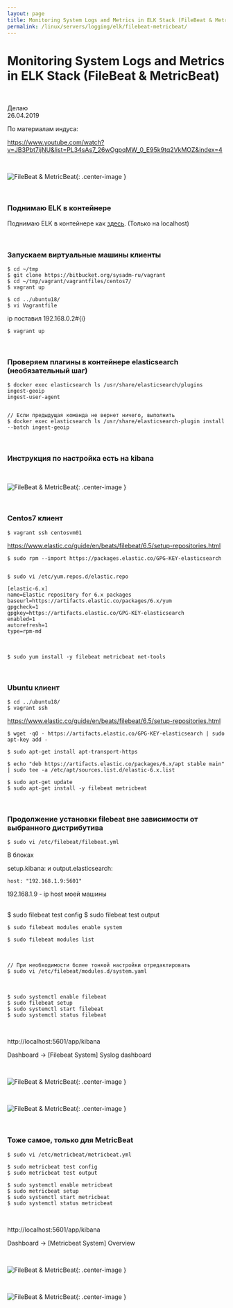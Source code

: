 ```yaml
---
layout: page
title: Monitoring System Logs and Metrics in ELK Stack (FileBeat & MetricBeat)
permalink: /linux/servers/logging/elk/filebeat-metricbeat/
---
```


# Monitoring System Logs and Metrics in ELK Stack (FileBeat & MetricBeat)

<br/>

Делаю  
26.04.2019

По материалам индуса:

https://www.youtube.com/watch?v=JB3Pbt7ijNU&list=PL34sAs7_26wOgpqMW_0_E95k9tq2VkMOZ&index=4

<br/>

![FileBeat & MetricBeat](/img/linux/servers/logging/elk/intall/filebeat-metricbeat-01.png "FileBeat & MetricBeat"){: .center-image }

<br/>

### Поднимаю ELK в контейнере

Поднимаю ELK в контейнере как <a href="/linux/servers/logging/elk/docker/">здесь</a>. (Только на localhost)

<br/>

### Запускаем виртуальные машины клиенты

    $ cd ~/tmp
    $ git clone https://bitbucket.org/sysadm-ru/vagrant
    $ cd ~/tmp/vagrant/vagrantfiles/centos7/
    $ vagrant up

    $ cd ../ubuntu18/
    $ vi Vagrantfile

ip поставил 192.168.0.2#{i}

    $ vagrant up

<br/>

### Проверяем плагины в контейнере elasticsearch (необязательный шаг)

    $ docker exec elasticsearch ls /usr/share/elasticsearch/plugins
    ingest-geoip
    ingest-user-agent


    // Если предыдущая команда не вернет ничего, выполнить
    $ docker exec elasticsearch ls /usr/share/elasticsearch-plugin install --batch ingest-geoip

<br/>

### Инструкция по настройка есть на kibana

<br/>

![FileBeat & MetricBeat](/img/linux/servers/logging/elk/intall/filebeat-metricbeat-02.png "FileBeat & MetricBeat"){: .center-image }

<br/>

### Centos7 клиент

    $ vagrant ssh centosvm01

https://www.elastic.co/guide/en/beats/filebeat/6.5/setup-repositories.html

    $ sudo rpm --import https://packages.elastic.co/GPG-KEY-elasticsearch


    $ sudo vi /etc/yum.repos.d/elastic.repo

```
[elastic-6.x]
name=Elastic repository for 6.x packages
baseurl=https://artifacts.elastic.co/packages/6.x/yum
gpgcheck=1
gpgkey=https://artifacts.elastic.co/GPG-KEY-elasticsearch
enabled=1
autorefresh=1
type=rpm-md
```

<br/>

    $ sudo yum install -y filebeat metricbeat net-tools

<br/>

### Ubuntu клиент

    $ cd ../ubuntu18/
    $ vagrant ssh

https://www.elastic.co/guide/en/beats/filebeat/6.5/setup-repositories.html

    $ wget -qO - https://artifacts.elastic.co/GPG-KEY-elasticsearch | sudo apt-key add -

    $ sudo apt-get install apt-transport-https

    $ echo "deb https://artifacts.elastic.co/packages/6.x/apt stable main" | sudo tee -a /etc/apt/sources.list.d/elastic-6.x.list

    $ sudo apt-get update
    $ sudo apt-get install -y filebeat metricbeat

<br/>

### Продолжение установки filebeat вне зависимости от выбранного дистрибутива

    $ sudo vi /etc/filebeat/filebeat.yml

В блоках

setup.kibana:
и
output.elasticsearch:

    host: "192.168.1.9:5601"

192.168.1.9 - ip host моей машины

<br/>
    $ sudo filebeat test config
    $ sudo filebeat test output

<br/>

    $ sudo filebeat modules enable system

    $ sudo filebeat modules list

<br/>

    // При необходимости более тонкой настройки отредактировать
    $ sudo vi /etc/filebeat/modules.d/system.yaml

<br/>

    $ sudo systemctl enable filebeat
    $ sudo filebeat setup
    $ sudo systemctl start filebeat
    $ sudo systemctl status filebeat

<br/>

http://localhost:5601/app/kibana

Dashboard -> [Filebeat System] Syslog dashboard

<br/>

![FileBeat & MetricBeat](/img/linux/servers/logging/elk/intall/filebeat-metricbeat-03.png "FileBeat & MetricBeat"){: .center-image }

<br/>

![FileBeat & MetricBeat](/img/linux/servers/logging/elk/intall/filebeat-metricbeat-04.png "FileBeat & MetricBeat"){: .center-image }

<br/>

### Тоже самое, только для MetricBeat

    $ sudo vi /etc/metricbeat/metricbeat.yml

    $ sudo metricbeat test config
    $ sudo metricbeat test output

    $ sudo systemctl enable metricbeat
    $ sudo metricbeat setup
    $ sudo systemctl start metricbeat
    $ sudo systemctl status metricbeat

<br/>

http://localhost:5601/app/kibana

Dashboard -> [Metricbeat System] Overview

<br/>

![FileBeat & MetricBeat](/img/linux/servers/logging/elk/intall/filebeat-metricbeat-05.png "FileBeat & MetricBeat"){: .center-image }

<br/>

![FileBeat & MetricBeat](/img/linux/servers/logging/elk/intall/filebeat-metricbeat-06.png "FileBeat & MetricBeat"){: .center-image }
